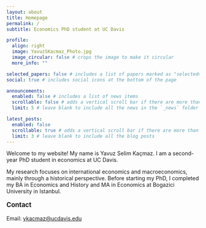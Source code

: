 ```yaml
---
layout: about
title: Homepage
permalink: /
subtitle: Economics PhD student at UC Davis

profile:
  align: right
  image: YavuzSKacmaz_Photo.jpg
  image_circular: false # crops the image to make it circular
  more_info: ""

selected_papers: false # includes a list of papers marked as "selected={true}"
social: true # includes social icons at the bottom of the page

announcements:
  enabled: false # includes a list of news items
  scrollable: false # adds a vertical scroll bar if there are more than 3 news items
  limit: 5 # leave blank to include all the news in the `_news` folder

latest_posts:
  enabled: false
  scrollable: true # adds a vertical scroll bar if there are more than 3 new posts items
  limit: 3 # leave blank to include all the blog posts
---
```


Welcome to my website! My name is Yavuz Selim Kaçmaz. I am a second-year PhD student in economics at UC Davis.

My research focuses on international economics and macroeconomics, mainly through a historical perspective. Before starting my PhD, I completed my BA in Economics and History and MA in Economics at Bogazici University in Istanbul.

<p style="font-size: 1.2em; font-weight: bold; margin-top: 1em;">Contact</p>

Email: <a href="mailto:ykacmaz@ucdavis.edu">ykacmaz@ucdavis.edu</a>


